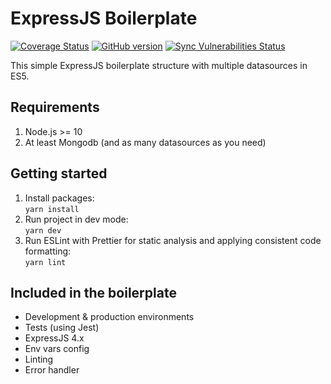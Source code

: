 # ExpressJS Boilerplate

[![Coverage Status](https://coveralls.io/repos/github/syskin/expressjs-boilerplate/badge.svg?branch=master)](https://coveralls.io/github/syskin/expressjs-boilerplate?branch=master)
[![GitHub version](https://img.shields.io/badge/version-v1.0.0-blue.svg)](https://github.com/syskin/expressjs-boilerplate)
[![Sync Vulnerabilities Status](https://app.snyk.io/test/github/syskin/expressjs-boilerplate/badge.svg)](https://snyk.io/test/github/syskin/expressjs-boilerplate)

This simple ExpressJS boilerplate structure with multiple datasources in ES5.

## Requirements
1. Node.js >= 10
2. At least Mongodb (and as many datasources as you need)

## Getting started
1. Install packages:   
`yarn install`
2. Run project in dev mode:   
`yarn dev`
3. Run ESLint with Prettier for static analysis and applying consistent code formatting:   
`yarn lint`

## Included in the boilerplate
- Development & production environments
- Tests (using Jest)
- ExpressJS 4.x
- Env vars config
- Linting
- Error handler
